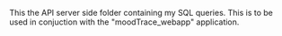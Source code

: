 This the API server side folder containing my SQL queries. This is to be used in conjuction with the "moodTrace_webapp" application. 

